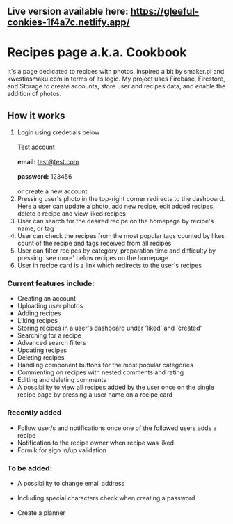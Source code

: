 ## Live version available here: https://gleeful-conkies-1f4a7c.netlify.app/

# Recipes page a.k.a. Cookbook
It's a page dedicated to recipes with photos, inspired a bit by smaker.pl and kwestiasmaku.com in terms of its logic. My project uses Firebase, Firestore, and Storage to create accounts, store user and recipes data, and enable the addition of photos.

## How it works
1. Login using credetials below <br></br>
Test account <br></br>
<strong>email:</strong> test@test.com <br></br>
<strong>password:</strong> 123456 <br></br>
or create a new account
2. Pressing user's photo in the top-right corner redirects to the dashboard. Here a user can update a photo, add new recipe, edit added recipes, delete a recipe and view liked recipes
3. User can search for the desired recipe on the homepage by recipe's name, or tag
4. User can check the recipes from the most popular tags counted by likes count of the recipe and tags received from all recipes
5. User can filter recipes by category, preparation time and difficulty by pressing 'see more' below recipes on the homepage
6. User in recipe card is a link which redirects to the user's recipes

### Current features include:

- Creating an account
- Uploading user photos
- Adding recipes 
- Liking recipes
- Storing recipes in a user's dashboard under 'liked' and 'created'
- Searching for a recipe 
- Advanced search filters 
- Updating recipes 
- Deleting recipes
- Handling <hero /> component buttons for the most popular categories
- Commenting on recipes with nested comments and rating
- Editing and deleting comments
- A possibility to view all recipes added by the user once on the single recipe page by pressing a user name on a recipe card

### Recently added 
- Follow user/s and notifications once one of the followed users adds a recipe
- Notification to the recipe owner when recipe was liked.
- Formik for sign in/up validation

### To be added: 

- A possibility to change email address <br></br>
- Including special characters check when creating a password <br></br>
- Create a planner <br></br>
